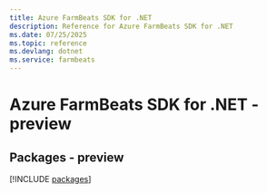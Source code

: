 ```yaml
---
title: Azure FarmBeats SDK for .NET
description: Reference for Azure FarmBeats SDK for .NET
ms.date: 07/25/2025
ms.topic: reference
ms.devlang: dotnet
ms.service: farmbeats
---
```

# Azure FarmBeats SDK for .NET - preview
## Packages - preview
[!INCLUDE [packages](farmbeats-index.md)]